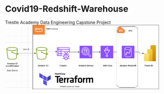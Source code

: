 # Covid19-Redshift-Warehouse

Trestle Academy Data Engineering Capstone Project
![Covid19 Redshift Warehouse Project with Terraform](Covid19-DE-Project-Architecture.png)